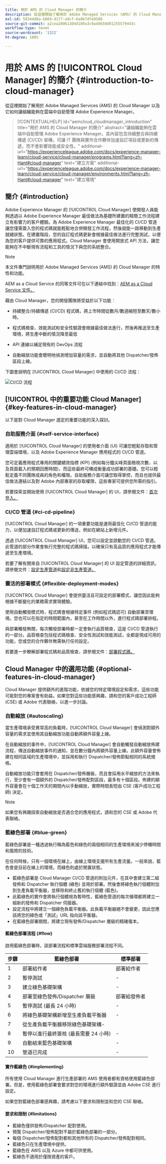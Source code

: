 ```yaml
---
title: 用於 AMS 的 Cloud Manager 的簡介
description: 從這裡開始了解用於 Adobe​ Managed Services (AMS) 的 Cloud Manager 以及它如何讓組織能夠在雲端中自助管理 Adobe​ Experience Manager。
exl-id: 58344d8a-b869-4177-a9cf-6a8b7dfe9588
source-git-commit: a2cea28061304d109a3c9a48650d01255579443c
workflow-type: tm+mt
source-wordcount: '1322'
ht-degree: 100%

---
```



# 用於 AMS 的 [!UICONTROL Cloud Manager] 的簡介 {#introduction-to-cloud-manager}

從這裡開始了解用於 Adobe&#x200B; Managed Services (AMS) 的 Cloud Manager 以及它如何讓組織能夠在雲端中自助管理 Adobe&#x200B; Experience Manager。

>[!CONTEXTUALHELP]
>id="aemcloud_cloudmanager_introduction"
>title="用於 AMS 的 Cloud Manager 的簡介"
>abstract="讓組織能夠在雲端中自助管理 Adobe Experience Manager。其內容包含持續整合與持續傳遞 (CI/CD) 架構，可讓 IT 團隊與實作合作夥伴加速自訂項目或更新的傳遞，而不會影響效能或安全性。"
>additional-url="https://experienceleague.adobe.com/docs/experience-manager-learn/cloud-service/cloud-manager/programs.html?lang=zh-Hant#cloud-manager" text="建立方案"
>additional-url="https://experienceleague.adobe.com/docs/experience-manager-learn/cloud-service/cloud-manager/environments.html?lang=zh-Hant#cloud-manager" text="建立環境"

## 簡介 {#introduction}

Adobe Experience Manager 的 [!UICONTROL Cloud Manager] 使開發人員能夠透過以 Adob&#x200B;&#x200B;e Experience Manager 最佳做法為基礎所建置的精簡工作流程建立有影響力的客戶體驗。為 Adob&#x200B;&#x200B;e Experience Manager 最佳化的 CI/CD 管道讓您僅需簽入您的程式碼就能輕鬆地合併開發工作流程，然後就能一路移動到生產就緒狀態。在建置階段，您的自訂程式碼更新會根據最佳做法進行完整測試，以便為您的客戶提供可靠的應用程式。Cloud Manager 會使用開放式 API 方法，讓您能夠在不中斷現有流程和工具的情況下與您的系統整合。

>[!NOTE]
>
>本文件專門說明用於 Adob&#x200B;&#x200B;e Managed Services (AMS) 的 Cloud Manager 的特性和功能。
>
>AEM as a Cloud Service 的同等文件可在以下連結中找到：[AEM as a Cloud Service 文件。](https://experienceleague.adobe.com/docs/experience-manager-cloud-service/content/implementing/home.html)

藉由 Cloud Manager，您的開發團隊將受益於以下功能：

* 持續整合/持續傳遞 (CI/CD) 程式碼，將上市時間從數月/數週縮短至數天/數小時。

* 程式碼檢查、效能測試和安全性驗證會根據最佳做法進行，然後再推送至生產環境，將生產中斷的情況降至最低

* API 連線以補足現有的 DevOps 流程

* 自動縮放功能會聰明地偵測增加容量的需求，並自動將其他 Dispatcher/發佈區段上線。

下圖會說明在 [!UICONTROL Cloud Manager] 中使用的 CI/CD 流程：

![CI/CD 流程](/help/assets/screen_shot_2018-05-12at73843pm.png)

## [!UICONTROL  中的重要功能 Cloud Manager] {#key-features-in-cloud-manager}

以下是對 Cloud Manager 選定的重要功能的深入探討。

### 自助服務介面 {#self-service-interface}

適用於 [!UICONTROL Cloud Manager] 的使用者介面 (UI) 可讓您輕鬆存取和管理雲端環境，以及 Adobe Experience Manager 應用程式的 CI/CD 管道。

您可定義應用程式專用的關鍵績效指標 (KPI) (例如每分鐘尖峰頁面檢視次數，以及頁面載入的預期回應時間)，而這些最終可構成衡量成功部署的基礎。您可以輕鬆定義不同團隊成員的角色和權限。自助服務介面可讓您取得掌控，而且也提供最佳做法連結以及對 Adobe 內部專家的存取權限，這些專家可提供您所需的指引。

若要探索並開始使用 [!UICONTROL Cloud Manager] 的 UI，請參閱文件：[首次登入。](/help/getting-started/first-time-login.md)

### CI/CD 管道 {#ci-cd-pipeline}

[!UICONTROL Cloud Manager] 的一項重要功能是運用最佳化 CI/CD 管道的能力，以便加速自訂程式碼或更新的傳送，例如在網站上新增元件。

透過 [!UICONTROL Cloud Manager] UI，您可以設定並啟動您的 CI/CD 管道。此管道的部分作業會執行完整的程式碼掃描，以確保只有高品質的應用程式才能傳遞至生產環境。

若要了解有關來自 [!UICONTROL Cloud Manager] 的 UI 設定管道的詳細資訊，請參閱文件：[設定生產管道](/help/using/production-pipelines.md)和[設定非生產管道。](/help/using/non-production-pipelines.md)

### 靈活的部署模式 {#flexible-deployment-modes}

[!UICONTROL Cloud Manager] 會提供靈活且可設定的部署模式，讓您因此能夠根據不斷變化的業務需求實現體驗。

使用自動觸發模式時，程式碼會根據特定事件 (例如程式碼認可) 自動部署至環境。您也可以在指定的時間範圍內，甚至在工作時間以外，進行程式碼部署排程。

與部署觸發無關，每次觸發部署時都一定會執行品質檢查，這是 CI/CD 管道執行的一部分。品質檢查包括程式碼檢查、安全性測試和效能測試，全都是現成可用的功能，您或您的合作夥伴無需執行任何設定。

若要進一步瞭解部署程式碼和品質檢查，請參閱文件：[部署程式碼。](/help/using/code-deployment.md)

## Cloud Manager 中的選用功能 {#optional-features-in-cloud-manager}

Cloud Manager 提供額外的進階功能，依據您的特定環境設定和需求，這些功能可能對您的專案會有助益。如果您對這些功能感興趣，請和您的客戶成功工程師 (CSE) 或 Adob&#x200B;&#x200B;e 代表聯絡，以進一步討論。

### 自動縮放 {#autoscaling}

當生產環境承受異常高的負載時，[!UICONTROL Cloud Manager] 會偵測對額外容量的需求並使用其自動縮放功能自動將額外容量上線。

在自動縮放的事件中，[!UICONTROL Cloud Manager] 會自動觸發自動縮放佈建流程，傳送自動縮放事件的通知，並在數分鐘內將額外容量上線。此額外容量會佈建在相同區域的生產環境中，並採用和執行 Dispatcher/發佈節點相同的系統規格。

自動縮放功能只會套用在 Dispatcher/發佈層級，而且會採用水平縮放的方法來執行，至少會有一個額外的 Dispatcher/發佈配對區段，最多有十個區段。佈建的額外容量會在十個工作天的期間內以手動縮放，實際時間長短由 CSE (客戶成功工程師) 決定。

>[!NOTE]
>
>如果您有興趣探索自動縮放是否適合您的應用程式，請和您的 CSE 或 Adob&#x200B;&#x200B;e 代表聯絡。

### 藍綠色部署 {#blue-green}

藍綠色部署是一種透過執行稱為藍色和綠色的兩個相同的生產環境來減少停機時間和風險的技術。

在任何時候，只有一個環境在線上，由線上環境支援所有生產流量。一般來說，藍色會是目前在線上的環境，而綠色則處於閒置狀態。

* 藍綠色部署是 Cloud Manager CI/CD 管道的附加元件，在其中會建立第二組發佈和 Dispatcher 執行個體 (綠色) 並用於部署。然後會將綠色執行個體附加到生產負載平衡器，並移除和終止舊的執行個體 (藍色)。
* 此藍綠色的實作會將執行個體視為暫時性，藍綠色管道的每次循環都將建立一組新的發佈和 Dispatcher 伺服器。
* 設定流程中將建立一個綠色負載平衡器。此負載平衡器絕不會變更，因此您應該將您的綠色或「測試」URL 指向該平衡器。
* 在藍綠色部署期間，將建立現有發佈/Dispatcher 層級的精確複本。

#### 藍綠色部署流程 {#flow}

啟用藍綠色部署時，該部署流程和標準雲端服務部署流程不同。

| 步驟 | 藍綠色部署 | 標準部署 |
|---|---|---|
| 1 | 部署給作者 | 部署給作者 |
| 2 | 暫停測試 | - |
| 3 | 建立綠色基礎架構 | - |
| 4 | 部署至綠色發佈/Dispatcher 層級 | 部署給發佈者 |
| 5 | 暫停測試 (最長 24 小時) | - |
| 6 | 將綠色基礎架構新增至生產負載平衡器 | - |
| 7 | 從生產負載平衡器移除綠色基礎架構- |
| 8 | 暫停以進行最終簽核 (最長需要 24 小時) | - |
| 9 | 自動結束藍色基礎架構 | - |
| 10 | 管道已完成 | - |

#### 實作藍綠色 {#implementing}

所有使用 Cloud Manager 進行生產部署的 AMS 使用者都有資格使用藍綠色部署。但是，使用藍綠色部署會要求對您的環境進行額外驗證並由 Adob&#x200B;&#x200B;e CSE 進行設定。

如果您對藍綠色部署感興趣，請考慮以下要求和限制並和您的 CSE 聯絡。

#### 要求和限制 {#limitations}

* 藍綠色僅供發佈/Dispatcher 配對使用。
* 預覽 Dispatcher/發佈配對不屬於藍綠色部署的一部分。
* 每個 Dispatcher/發佈配對都和其他所有的 Dispatcher/發佈配對相同。
* 藍綠色只在生產環境中提供。
* 藍綠色在 AWS 以及 Azure 中都可供使用。
* 藍綠色不適用於僅限資產的客戶。
